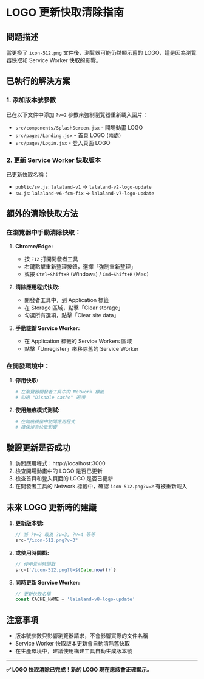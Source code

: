 # LOGO 更新快取清除指南

## 問題描述
當更換了 `icon-512.png` 文件後，瀏覽器可能仍然顯示舊的 LOGO，這是因為瀏覽器快取和 Service Worker 快取的影響。

## 已執行的解決方案

### 1. 添加版本號參數
已在以下文件中添加 `?v=2` 參數來強制瀏覽器重新載入圖片：

- `src/components/SplashScreen.jsx` - 開場動畫 LOGO
- `src/pages/Landing.jsx` - 首頁 LOGO (兩處)
- `src/pages/Login.jsx` - 登入頁面 LOGO

### 2. 更新 Service Worker 快取版本
已更新快取名稱：

- `public/sw.js`: `lalaland-v1` → `lalaland-v2-logo-update`
- `sw.js`: `lalaland-v6-fcm-fix` → `lalaland-v7-logo-update`

## 額外的清除快取方法

### 在瀏覽器中手動清除快取：

1. **Chrome/Edge:**
   - 按 `F12` 打開開發者工具
   - 右鍵點擊重新整理按鈕，選擇「強制重新整理」
   - 或按 `Ctrl+Shift+R` (Windows) / `Cmd+Shift+R` (Mac)

2. **清除應用程式快取:**
   - 開發者工具中，到 Application 標籤
   - 在 Storage 區域，點擊「Clear storage」
   - 勾選所有選項，點擊「Clear site data」

3. **手動註銷 Service Worker:**
   - 在 Application 標籤的 Service Workers 區域
   - 點擊「Unregister」來移除舊的 Service Worker

### 在開發環境中：

1. **停用快取:**
   ```bash
   # 在瀏覽器開發者工具中的 Network 標籤
   # 勾選 "Disable cache" 選項
   ```

2. **使用無痕模式測試:**
   ```bash
   # 在無痕視窗中訪問應用程式
   # 確保沒有快取影響
   ```

## 驗證更新是否成功

1. 訪問應用程式：http://localhost:3000
2. 檢查開場動畫中的 LOGO 是否已更新
3. 檢查首頁和登入頁面的 LOGO 是否已更新
4. 在開發者工具的 Network 標籤中，確認 `icon-512.png?v=2` 有被重新載入

## 未來 LOGO 更新時的建議

1. **更新版本號:**
   ```jsx
   // 將 ?v=2 改為 ?v=3, ?v=4 等等
   src="/icon-512.png?v=3"
   ```

2. **或使用時間戳:**
   ```jsx
   // 使用當前時間戳
   src={`/icon-512.png?t=${Date.now()}`}
   ```

3. **同時更新 Service Worker:**
   ```javascript
   // 更新快取名稱
   const CACHE_NAME = 'lalaland-v8-logo-update'
   ```

## 注意事項

- 版本號參數只影響瀏覽器請求，不會影響實際的文件名稱
- Service Worker 快取版本更新會自動清除舊快取
- 在生產環境中，建議使用構建工具自動生成版本號

---

**✅ LOGO 快取清除已完成！新的 LOGO 現在應該會正確顯示。**